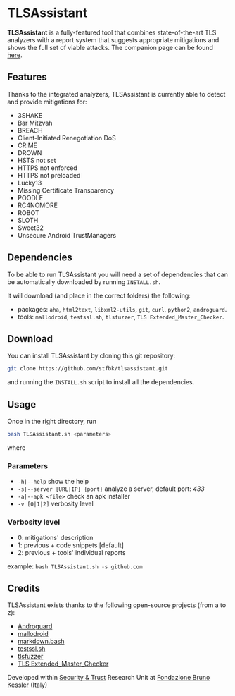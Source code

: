# TLSAssistant

**TLSAssistant** is a fully-featured tool that combines state-of-the-art TLS analyzers with a report system that suggests appropriate mitigations and shows the full set of viable attacks. The companion page can be found [here](https://bit.ly/tlsassistant).

## Features

Thanks to the integrated analyzers, TLSAssistant is currently able to detect and provide mitigations for:

- 3SHAKE
- Bar Mitzvah
- BREACH
- Client-Initiated Renegotiation DoS
- CRIME
- DROWN
- HSTS not set
- HTTPS not enforced
- HTTPS not preloaded
- Lucky13
- Missing Certificate Transparency
- POODLE
- RC4NOMORE
- ROBOT
- SLOTH
- Sweet32
- Unsecure Android TrustManagers

## Dependencies

To be able to run TLSAssistant you will need a set of dependencies that can be automatically downloaded by running `INSTALL.sh`.

It will download (and place in the correct folders) the following:

- packages: `aha`, `html2text`, `libxml2-utils`, `git`, `curl`, `python2`, `androguard`.
- tools: `mallodroid`, `testssl.sh`, `tlsfuzzer`, `TLS Extended_Master_Checker`.

## Download

You can install TLSAssistant by cloning this git repository:

```bash
git clone https://github.com/stfbk/tlsassistant.git
```

and running the `INSTALL.sh` script to install all the dependencies.


## Usage

Once in the right directory, run 
```bash
bash TLSAssistant.sh <parameters>
```

where

### Parameters

- `-h|--help` show the help
- `-s|--server [URL|IP] {port}` analyze a server, default port: *433*
- `-a|--apk <file>` check an apk installer
- `-v [0|1|2]` verbosity level

### Verbosity level

- 0: mitigations' description
- 1: previous + code snippets [default]
- 2: previous + tools' individual reports

example: `bash TLSAssistant.sh -s github.com`

## Credits

TLSAssistant exists thanks to the following open-source projects (from a to z):

- [Androguard](https://github.com/androguard/androguard)
- [mallodroid](https://github.com/sfahl/mallodroid)
- [markdown.bash](https://github.com/chadbraunduin/markdown.bash)
- [testssl.sh](https://github.com/drwetter/testssl.sh)
- [tlsfuzzer](https://github.com/tomato42/tlsfuzzer)
- [TLS Extended_Master_Checker](https://github.com/Tripwire-VERT/TLS_Extended_Master_Checker)



Developed within [Security & Trust](https://st.fbk.eu) Research Unit at [Fondazione Bruno Kessler](https://www.fbk.eu/en/) (Italy)